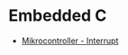 # Embedded C

- [Mikrocontroller - Interrupt](https://www.mikrocontroller.net/articles/Interrupt)


